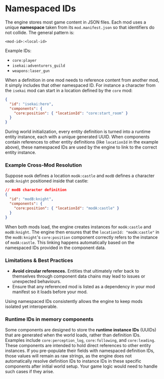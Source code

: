 # Namespaced IDs

The engine stores most game content in JSON files. Each mod uses a unique **namespace** taken from its `mod.manifest.json` so that identifiers do not collide. The general pattern is:

```
<mod-id>:<local-id>
```

Example IDs:

- `core:player`
- `isekai:adventurers_guild`
- `weapons:laser_gun`

When a definition in one mod needs to reference content from another mod, it simply includes that other namespaced ID. For instance a character from the `isekai` mod can start in a location defined by the `core` mod:

```json
{
  "id": "isekai:hero",
  "components": {
    "core:position": { "locationId": "core:start_room" }
  }
}
```

During world initialization, every entity definition is turned into a runtime entity instance, each with a unique generated UUID. When components contain references to other entity definitions (like `locationId` in the example above), these namespaced IDs are used by the engine to link to the correct entity instance.

### Example Cross‑Mod Resolution

Suppose `modA` defines a location `modA:castle` and `modB` defines a character `modB:knight` positioned inside that castle:

```json
// modB character definition
{
  "id": "modB:knight",
  "components": {
    "core:position": { "locationId": "modA:castle" }
  }
}
```

When both mods load, the engine creates instances for `modA:castle` and `modB:knight`. The engine then ensures that the `locationId: "modA:castle"` in the `modB:knight`'s `core:position` component correctly refers to the instance of `modA:castle`. This linking happens automatically based on the namespaced IDs provided in the component data.

### Limitations & Best Practices

- **Avoid circular references.** Entities that ultimately refer back to themselves through component data chains may lead to issues or unexpected behaviours.
- Ensure that any referenced mod is listed as a dependency in your mod manifest so it loads before your mod.

Using namespaced IDs consistently allows the engine to keep mods isolated yet interoperable.

### Runtime IDs in memory components

Some components are designed to store the **runtime instance IDs** (UUIDs) that are generated when the world loads, rather than definition IDs. Examples include `core:perception_log`, `core:following`, and `core:leading`. These components are intended to hold direct references to other entity instances. If you pre-populate their fields with namespaced definition IDs, those values will remain as raw strings, as the engine does not automatically resolve definition IDs to instance IDs in these specific components after initial world setup. Your game logic would need to handle such cases if they arise.
